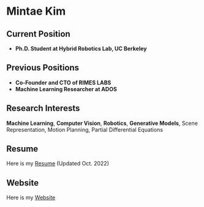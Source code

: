# Mintae Kim

## Current Position
- **Ph.D. Student at Hybrid Robotics Lab, UC Berkeley**  

## Previous Positions
- **Co-Founder and CTO of RIMES LABS**  
- **Machine Learning Researcher at ADOS**

## Research Interests
**Machine Learning**, **Computer Vision**, **Robotics**, **Generative Models**, Scene Representation, Motion Planning, Partial Differential Equations  

## Resume
Here is my [Resume](./Resume_Mintae_Kim.pdf) (Updated Oct. 2022)

## Website
Here is my [Website](https://sites.google.com/view/teddykim)
